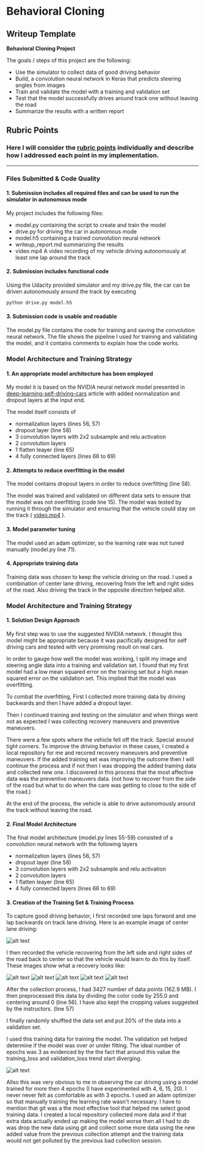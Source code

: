 # **Behavioral Cloning**

## Writeup Template


**Behavioral Cloning Project**

The goals / steps of this project are the following:
* Use the simulator to collect data of good driving behavior
* Build, a convolution neural network in Keras that predicts steering angles from images
* Train and validate the model with a training and validation set
* Test that the model successfully drives around track one without leaving the road
* Summarize the results with a written report


[//]: # (Image References)
[center1]: ./examples/center_2017_03_13_00_39_55_074.jpg "center 1"
[recovery1]: ./examples/center_2017_03_13_00_15_39_476.jpg "recovery 1"
[recovery2]: ./examples/center_2017_03_13_00_15_40_075.jpg "recovery 2"
[recovery3]: ./examples/center_2017_03_13_00_15_41_193.jpg "recovery 3"
[recovery4]: ./examples/center_2017_03_13_00_15_41_792.jpg "recovery 4"
[recovery5]: ./examples/center_2017_03_13_00_15_42_368.jpg "recovery 5"
[mean_square]: ./examples/training_3_epochs_small.png "mean square 3 epochs"


## Rubric Points
### Here I will consider the [rubric points](https://review.udacity.com/#!/rubrics/432/view) individually and describe how I addressed each point in my implementation.  

---
### Files Submitted & Code Quality

#### 1. Submission includes all required files and can be used to run the simulator in autonomous mode

My project includes the following files:
* model.py containing the script to create and train the model
* drive.py for driving the car in autonomous mode
* model.h5 containing a trained convolution neural network
* writeup_report.md summarizing the results
* video.mp4 A video recording of my vehicle driving autonomously at least one lap around the track

#### 2. Submission includes functional code
Using the Udacity provided simulator and my drive.py file, the car can be driven autonomously around the track by executing
```sh
python drive.py model.h5
```

#### 3. Submission code is usable and readable

The model.py file contains the code for training and saving the convolution neural network. The file shows the pipeline I used for training and validating the model, and it contains comments to explain how the code works.

### Model Architecture and Training Strategy

#### 1. An appropriate model architecture has been employed

My model it is based on the NVIDIA neural network model presented in [deep-learning-self-driving-cars](https://devblogs.nvidia.com/parallelforall/deep-learning-self-driving-cars/) article with added normalization and dropout layers at the input end.

The model itself consists of
* normalization layers (lines 56, 57)
* dropout layer (line 58)
* 3 convolution layers with 2x2 subsample and relu activation
* 2 convolution layers
* 1 flatten leayer (line 65)
* 4 fully connected layers (lines 66 to 69)

#### 2. Attempts to reduce overfitting in the model

The model contains dropout layers in order to reduce overfitting (line 58).

The model was trained and validated on different data sets to ensure that the model was not overfitting (code line 15). The model was tested by running it through the simulator and ensuring that the vehicle could stay on the track ( [video.mp4](./video.mp4) ).

#### 3. Model parameter tuning

The model used an adam optimizer, so the learning rate was not tuned manually (model.py line 71).

#### 4. Appropriate training data

Training data was chosen to keep the vehicle driving on the road. I used a combination of center lane driving, recovering from the left and right sides of the road. Also driving the track in the opposite direction helped allot.

### Model Architecture and Training Strategy

#### 1. Solution Design Approach

My first step was to use the suggested NVIDIA network. I thought this model might be appropriate because it was pacifically designed for self driving cars and tested with very promising result on real cars.

In order to gauge how well the model was working, I split my image and steering angle data into a training and validation set. I found that my first model had a low mean squared error on the training set but a high mean squared error on the validation set. This implied that the model was overfitting.

To combat the overfitting, First I collected more training data by driving backwards and then I have added a dropout layer.

Then I continued training and testing on the simulator and when things went not as expected I was collecting recovery maneuvers and preventive maneuvers.

There were a few spots where the vehicle fell off the track. Special around tight corners. To improve the driving behavior in these cases, I created a local repository for me and recored recovery maneuvers and preventive maneuvers. If the added training set was improving the outcome then I will continue the process and if not then I was dropping the added training data and collected new one. I discovered in this process that the most affective data was the preventive maneuvers data. (not how to recover from the side of the road but what to do when the care was getting to close to the side of the road.)

At the end of the process, the vehicle is able to drive autonomously around the track without leaving the road.

#### 2. Final Model Architecture

The final model architecture (model.py lines 55-59) consisted of a convolution neural network with the following layers
* normalization layers (lines 56, 57)
* dropout layer (line 58)
* 3 convolution layers with 2x2 subsample and relu activation
* 2 convolution layers
* 1 flatten leayer (line 65)
* 4 fully connected layers (lines 66 to 69)

#### 3. Creation of the Training Set & Training Process

To capture good driving behavior, I first recorded one laps forword and one lap backwards on track lane driving. Here is an example image of center lane driving:

![alt text][center1]

I then recorded the vehicle recovering from the left side and right sides of the road back to center so that the vehicle would learn to do this by itself. These images show what a recovery looks like:

![alt text][recovery1]
![alt text][recovery2]
![alt text][recovery3]
![alt text][recovery4]
![alt text][recovery5]

After the collection process, I had 3427 number of data points (162.9 MB). I then preprocessed this data by dividing the color code by 255.0 and centering around 0 (line 56). I have also kept the cropping values suggested by the instructors. (line 57)


I finally randomly shuffled the data set and put 20% of the data into a validation set.

I used this training data for training the model. The validation set helped determine if the model was over or under fitting. The ideal number of epochs was 3 as evidenced by the the fact that around this value the training_loss and validation_loss trend start diverging.

![alt text][mean_square]

Allso this was very obvious to me in observing the car driving using a model trained for more then 4 epochs (I have experimented with 4, 6, 15, 20). I never never felt as comfortable as with 3 epochs. I used an adam optimizer so that manually training the learning rate wasn't necessary.
I have to mention that git was a the most effective tool that helped me select good training data. I created a local repository collected more data and if that extra data actually ended up making the model worse then all I had to do was drop the new data using git and collect some more data using the new added value from the previous collection attempt and the training data would not get polluted by the previous bad collection session.   
